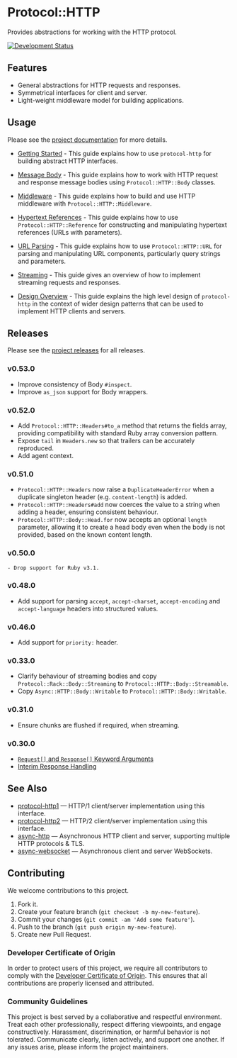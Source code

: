# Protocol::HTTP

Provides abstractions for working with the HTTP protocol.

[![Development Status](https://github.com/socketry/protocol-http/workflows/Test/badge.svg)](https://github.com/socketry/protocol-http/actions?workflow=Test)

## Features

  - General abstractions for HTTP requests and responses.
  - Symmetrical interfaces for client and server.
  - Light-weight middleware model for building applications.

## Usage

Please see the [project documentation](https://socketry.github.io/protocol-http/) for more details.

  - [Getting Started](https://socketry.github.io/protocol-http/guides/getting-started/index) - This guide explains how to use `protocol-http` for building abstract HTTP interfaces.

  - [Message Body](https://socketry.github.io/protocol-http/guides/message-body/index) - This guide explains how to work with HTTP request and response message bodies using `Protocol::HTTP::Body` classes.

  - [Middleware](https://socketry.github.io/protocol-http/guides/middleware/index) - This guide explains how to build and use HTTP middleware with `Protocol::HTTP::Middleware`.

  - [Hypertext References](https://socketry.github.io/protocol-http/guides/hypertext-references/index) - This guide explains how to use `Protocol::HTTP::Reference` for constructing and manipulating hypertext references (URLs with parameters).

  - [URL Parsing](https://socketry.github.io/protocol-http/guides/url-parsing/index) - This guide explains how to use `Protocol::HTTP::URL` for parsing and manipulating URL components, particularly query strings and parameters.

  - [Streaming](https://socketry.github.io/protocol-http/guides/streaming/index) - This guide gives an overview of how to implement streaming requests and responses.

  - [Design Overview](https://socketry.github.io/protocol-http/guides/design-overview/index) - This guide explains the high level design of `protocol-http` in the context of wider design patterns that can be used to implement HTTP clients and servers.

## Releases

Please see the [project releases](https://socketry.github.io/protocol-http/releases/index) for all releases.

### v0.53.0

  - Improve consistency of Body `#inspect`.
  - Improve `as_json` support for Body wrappers.

### v0.52.0

  - Add `Protocol::HTTP::Headers#to_a` method that returns the fields array, providing compatibility with standard Ruby array conversion pattern.
  - Expose `tail` in `Headers.new` so that trailers can be accurately reproduced.
  - Add agent context.

### v0.51.0

  - `Protocol::HTTP::Headers` now raise a `DuplicateHeaderError` when a duplicate singleton header (e.g. `content-length`) is added.
  - `Protocol::HTTP::Headers#add` now coerces the value to a string when adding a header, ensuring consistent behaviour.
  - `Protocol::HTTP::Body::Head.for` now accepts an optional `length` parameter, allowing it to create a head body even when the body is not provided, based on the known content length.

### v0.50.0

    - Drop support for Ruby v3.1.

### v0.48.0

  - Add support for parsing `accept`, `accept-charset`, `accept-encoding` and `accept-language` headers into structured values.

### v0.46.0

  - Add support for `priority:` header.

### v0.33.0

  - Clarify behaviour of streaming bodies and copy `Protocol::Rack::Body::Streaming` to `Protocol::HTTP::Body::Streamable`.
  - Copy `Async::HTTP::Body::Writable` to `Protocol::HTTP::Body::Writable`.

### v0.31.0

  - Ensure chunks are flushed if required, when streaming.

### v0.30.0

  - [`Request[]` and `Response[]` Keyword Arguments](https://socketry.github.io/protocol-http/releases/index#request[]-and-response[]-keyword-arguments)
  - [Interim Response Handling](https://socketry.github.io/protocol-http/releases/index#interim-response-handling)

## See Also

  - [protocol-http1](https://github.com/socketry/protocol-http1) — HTTP/1 client/server implementation using this
    interface.
  - [protocol-http2](https://github.com/socketry/protocol-http2) — HTTP/2 client/server implementation using this
    interface.
  - [async-http](https://github.com/socketry/async-http) — Asynchronous HTTP client and server, supporting multiple HTTP
    protocols & TLS.
  - [async-websocket](https://github.com/socketry/async-websocket) — Asynchronous client and server WebSockets.

## Contributing

We welcome contributions to this project.

1.  Fork it.
2.  Create your feature branch (`git checkout -b my-new-feature`).
3.  Commit your changes (`git commit -am 'Add some feature'`).
4.  Push to the branch (`git push origin my-new-feature`).
5.  Create new Pull Request.

### Developer Certificate of Origin

In order to protect users of this project, we require all contributors to comply with the [Developer Certificate of Origin](https://developercertificate.org/). This ensures that all contributions are properly licensed and attributed.

### Community Guidelines

This project is best served by a collaborative and respectful environment. Treat each other professionally, respect differing viewpoints, and engage constructively. Harassment, discrimination, or harmful behavior is not tolerated. Communicate clearly, listen actively, and support one another. If any issues arise, please inform the project maintainers.
